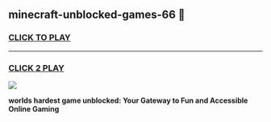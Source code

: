 
## minecraft-unblocked-games-66 👋
<h3>
<a href="https://premium.freeplayer.one?title=minecraft-unblocked-games-66&ref=14F">CLICK TO PLAY</a></h3>
<hr>

<h3>
<a href="https://premium.freeplayer.one?title=minecraft-unblocked-games-66&ref=14F">CLICK 2 PLAY</a>
  
</h3>

<a href="https://premium.freeplayer.one?title=minecraft-unblocked-games-66&ref=12F/"><img src="https://clearcache.store/games.png"></a>


**worlds hardest game unblocked: Your Gateway to Fun and Accessible Online Gaming**
